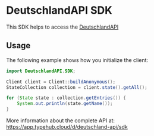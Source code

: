 
# DeutschlandAPI SDK

This SDK helps to access the [DeutschlandAPI](https://deutschland-api.dev)

## Usage

The following example shows how you initialize the client:

```java
import DeutschlandAPI.SDK;

Client client = Client::buildAnonymous();
StateCollection collection = client.state().getAll();

for (State state : collection.getEntries()) {
    System.out.println(state.getName()); 
}

```

More information about the complete API at:
https://app.typehub.cloud/d/deutschland-api/sdk
